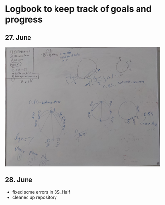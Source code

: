 # Logbook to keep track of goals and progress

## 27. June
![Whiteboard](img/27_6.jpg)


## 28. June 
* fixed some errors in BS_Half
* cleaned up repository
